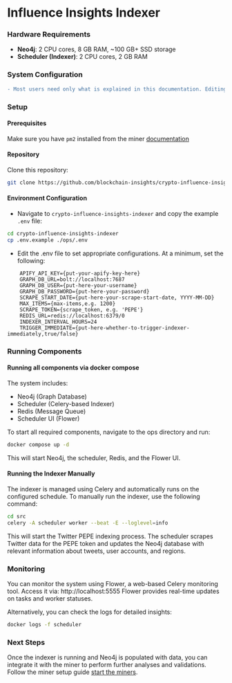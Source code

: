 # Influence Insights Indexer

### Hardware Requirements
- **Neo4j**: 2 CPU cores, 8 GB RAM, ~100 GB+ SSD storage
- **Scheduler (Indexer)**: 2 CPU cores, 2 GB RAM

### System Configuration

```diff
- Most users need only what is explained in this documentation. Editing the docker-compose files and the optional variables may create problems and is for advanced users only!
```

### Setup

#### Prerequisites

Make sure you have `pm2` installed from the miner [documentation](https://github.com/blockchain-insights/crypto-influence-insights/blob/main/MINER_SETUP.md#prerequisites)

#### Repository

Clone this repository:
```bash
git clone https://github.com/blockchain-insights/crypto-influence-insights-indexer.git
```

#### Environment Configuration

- Navigate to ```crypto-influence-insights-indexer``` and copy the example ```.env``` file:
```bash
cd crypto-influence-insights-indexer
cp .env.example ./ops/.env
```
 
- Edit the .env file to set appropriate configurations. At a minimum, set the following:

```
    APIFY_API_KEY={put-your-apify-key-here}
    GRAPH_DB_URL=bolt://localhost:7687
    GRAPH_DB_USER={put-here-your-username}
    GRAPH_DB_PASSWORD={put-here-your-password}
    SCRAPE_START_DATE={put-here-your-scrape-start-date, YYYY-MM-DD}
    MAX_ITEMS={max-items,e.g. 1200}
    SCRAPE_TOKEN={scrape_token, e.g. 'PEPE'}
    REDIS_URL=redis://localhost:6379/0
    INDEXER_INTERVAL_HOURS=24
    TRIGGER_IMMEDIATE={put-here-whether-to-trigger-indexer-immediately,true/false}

```
### Running Components

#### Running all components via docker compose

The system includes:
- Neo4j (Graph Database)
- Scheduler (Celery-based Indexer)
- Redis (Message Queue)
- Scheduler UI (Flower)

To start all required components, navigate to the ops directory and run:

```bash
docker compose up -d
```
  
This will start Neo4j, the scheduler, Redis, and the Flower UI.

#### Running the Indexer Manually 

The indexer is managed using Celery and automatically runs on the configured schedule. To manually run the indexer, use the following command:

```bash
cd src
celery -A scheduler worker --beat -E --loglevel=info
```
This will start the Twitter PEPE indexing process. The scheduler scrapes Twitter data for the PEPE token and updates the Neo4j database with relevant information about tweets, user accounts, and regions.

### Monitoring

You can monitor the system using Flower, a web-based Celery monitoring tool. Access it via: http://localhost:5555
Flower provides real-time updates on tasks and worker statuses.

Alternatively, you can check the logs for detailed insights:

```bash
docker logs -f scheduler
```
### Next Steps

Once the indexer is running and Neo4j is populated with data, you can integrate it with the miner to perform further analyses and validations. 
Follow the miner setup guide [start the miners](https://github.com/blockchain-insights/crypto-influence-insights/blob/main/MINER_SETUP.md).